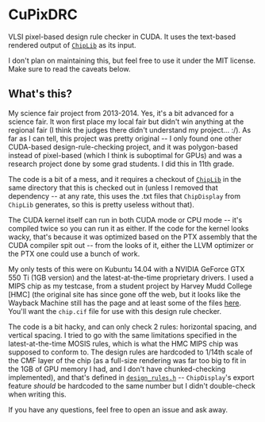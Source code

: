 CuPixDRC
============

VLSI pixel-based design rule checker in CUDA. It uses the text-based rendered output of [`ChipLib`](https://github.com/waddlesplash/cpd-ChipLib) as its input.

I don't plan on maintaining this, but feel free to use it under the MIT license. Make sure to read the caveats below.

What's this?
--------------------------------
My science fair project from 2013-2014. Yes, it's a bit advanced for a science fair. It won first place my local fair but didn't win anything at the regional fair (I think the judges there didn't understand my project... :/). As far as I can tell, this project was pretty original -- I only found one other CUDA-based design-rule-checking project, and it was polygon-based instead of pixel-based (which I think is suboptimal for GPUs) and was a research project done by some grad students. I did this in 11th grade.

The code is a bit of a mess, and it requires a checkout of [`ChipLib`](https://github.com/waddlesplash/cpd-ChipLib) in the same directory that this is checked out in (unless I removed that dependency -- at any rate, this uses the .txt files that `ChipDisplay` from `ChipLib` generates, so this is pretty useless without that).

The CUDA kernel itself can run in both CUDA mode or CPU mode -- it's compiled twice so you can run it as either. If the code for the kernel looks wacky, that's because it was optimized based on the PTX assembly that the CUDA compiler spit out -- from the looks of it, either the LLVM optimizer or the PTX one could use a bunch of work.

My only tests of this were on Kubuntu 14.04 with a NVIDIA GeForce GTX 550 Ti (1GB version) and the latest-at-the-time proprietary drivers. I used a MIPS chip as my testcase, from a student project by Harvey Mudd College [HMC] (the original site has since gone off the web, but it looks like the Wayback Machine still has the page and at least some of the files [here](http://web.archive.org/web/20090425234903/http://www4.hmc.edu:8001/Engineering/158/07/project). You'll want the `chip.cif` file for use with this design rule checker.

The code is a bit hacky, and can only check 2 rules: horizontal spacing, and vertical spacing. I tried to go with the same limitations specified in the latest-at-the-time MOSIS rules, which is what the HMC MIPS chip was supposed to conform to. The design rules are hardcoded to 1/14th scale of the CMF layer of the chip (as a full-size rendering was far too big to fit in the 1GB of GPU memory I had, and I don't have chunked-checking implemented), and that's defined in [`design_rules.h`](https://github.com/waddlesplash/cpd-CuPixDRC/blob/master/kernel/design_rules.h#L4) -- `ChipDisplay`'s export feature *should* be hardcoded to the same number but I didn't double-check when writing this.

If you have any questions, feel free to open an issue and ask away.
